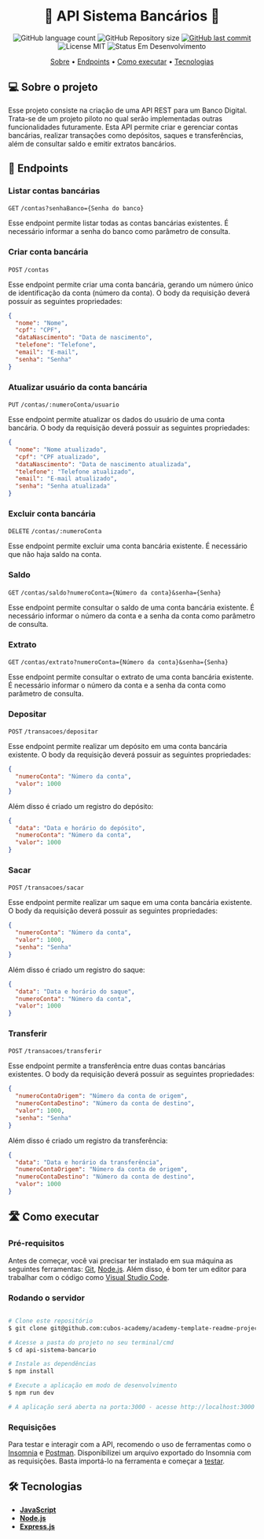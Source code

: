 <h1 align="center"> 
	🚧 API Sistema Bancários 🚧
</h1>

<p align="center">
  <img alt="GitHub language count" src="https://img.shields.io/github/languages/count/gabrielsalesdev/api-sistema-bancario?color=%2304D361">

  <img alt="GitHub Repository size" src="https://img.shields.io/github/repo-size/gabrielsalesdev/api-sistema-bancario">
  
  <a href="https://github.com/gabrielsalesdev/api-sistema-bancario/commits/main">
    <img alt="GitHub last commit" src="https://img.shields.io/github/last-commit/gabrielsalesdev/api-sistema-bancario">
  </a>
  
  <img alt="License MIT" src="https://img.shields.io/badge/license-MIT-brightgreen">

  <img alt="Status Em Desenvolvimento" src="https://img.shields.io/badge/status-em%20desenvolvimento-green">
</p>

<p align="center">
 <a href="#-sobre-o-projeto">Sobre</a> •
 <a href="#-endpoints">Endpoints</a> •
 <a href="#%EF%B8%8F-como-executar">Como executar</a> • 
 <a href="#-tecnologias">Tecnologias</a>
</p>

## 💻 Sobre o projeto

Esse projeto consiste na criação de uma API REST para um Banco Digital. Trata-se de um projeto piloto no qual serão implementadas outras funcionalidades futuramente. Esta API permite criar e gerenciar contas bancárias, realizar transações como depósitos, saques e transferências, além de consultar saldo e emitir extratos bancários.

## 🔗 Endpoints

### Listar contas bancárias

`GET` `/contas?senhaBanco={Senha do banco}`

Esse endpoint permite listar todas as contas bancárias existentes. É necessário informar a senha do banco como parâmetro de consulta.

### Criar conta bancária

`POST` `/contas`

Esse endpoint permite criar uma conta bancária, gerando um número único de identificação da conta (número da conta). O body da requisição deverá possuir as seguintes propriedades:

```json
{
  "nome": "Nome",
  "cpf": "CPF",
  "dataNascimento": "Data de nascimento",
  "telefone": "Telefone",
  "email": "E-mail",
  "senha": "Senha"
}
```

### Atualizar usuário da conta bancária

`PUT` `/contas/:numeroConta/usuario`

Esse endpoint permite atualizar os dados do usuário de uma conta bancária. O body da requisição deverá possuir as seguintes propriedades:

```json
{
  "nome": "Nome atualizado",
  "cpf": "CPF atualizado",
  "dataNascimento": "Data de nascimento atualizada",
  "telefone": "Telefone atualizado",
  "email": "E-mail atualizado",
  "senha": "Senha atualizada"
}
```

### Excluir conta bancária

`DELETE` `/contas/:numeroConta`

Esse endpoint permite excluir uma conta bancária existente. É necessário que não haja saldo na conta.

### Saldo

`GET` `/contas/saldo?numeroConta={Número da conta}&senha={Senha}`

Esse endpoint permite consultar o saldo de uma conta bancária existente. É necessário informar o número da conta e a senha da conta como parâmetro de consulta.

### Extrato

`GET` `/contas/extrato?numeroConta={Número da conta}&senha={Senha}`

Esse endpoint permite consultar o extrato de uma conta bancária existente. É necessário informar o número da conta e a senha da conta como parâmetro de consulta.

### Depositar

`POST` `/transacoes/depositar`

Esse endpoint permite realizar um depósito em uma conta bancária existente. O body da requisição deverá possuir as seguintes propriedades:

```json
{
  "numeroConta": "Número da conta",
  "valor": 1000
}
```

Além disso é criado um registro do depósito:

```json
{
  "data": "Data e horário do depósito",
  "numeroConta": "Número da conta",
  "valor": 1000
}
```

### Sacar

`POST` `/transacoes/sacar`

Esse endpoint permite realizar um saque em uma conta bancária existente. O body da requisição deverá possuir as seguintes propriedades:

```json
{
  "numeroConta": "Número da conta",
  "valor": 1000,
  "senha": "Senha"
}
```

Além disso é criado um registro do saque:

```json
{
  "data": "Data e horário do saque",
  "numeroConta": "Número da conta",
  "valor": 1000
}
```

### Transferir

`POST` `/transacoes/transferir`

Esse endpoint permite a transferência entre duas contas bancárias existentes. O body da requisição deverá possuir as seguintes propriedades:

```json
{
  "numeroContaOrigem": "Número da conta de origem",
  "numeroContaDestino": "Número da conta de destino",
  "valor": 1000,
  "senha": "Senha"
}
```

Além disso é criado um registro da transferência:

```json
{
  "data": "Data e horário da transferência",
  "numeroContaOrigem": "Número da conta de origem",
  "numeroContaDestino": "Número da conta de destino",
  "valor": 1000
}
```

## 🛣️ Como executar

### Pré-requisitos

Antes de começar, você vai precisar ter instalado em sua máquina as seguintes ferramentas: [Git](https://git-scm.com), [Node.js](https://nodejs.org/en/). Além disso, é bom ter um editor para trabalhar com o código como [Visual Studio Code](https://code.visualstudio.com/).

### Rodando o servidor

```bash

# Clone este repositório
$ git clone git@github.com:cubos-academy/academy-template-readme-projects.git

# Acesse a pasta do projeto no seu terminal/cmd
$ cd api-sistema-bancario

# Instale as dependências
$ npm install

# Execute a aplicação em modo de desenvolvimento
$ npm run dev

# A aplicação será aberta na porta:3000 - acesse http://localhost:3000

```

### Requisições

Para testar e interagir com a API, recomendo o uso de ferramentas como o [Insomnia](https://insomnia.rest/) e [Postman](https://www.postman.com/). Disponibilizei um arquivo exportado do Insomnia com as requisições. Basta importá-lo na ferramenta e começar a [testar](insomnia-requests.json).

## 🛠 Tecnologias

- **[JavaScript](https://developer.mozilla.org/pt-BR/docs/Web/JavaScript)**
- **[Node.js](https://nodejs.org/en/)**
- **[Express.js](https://expressjs.com/)**
